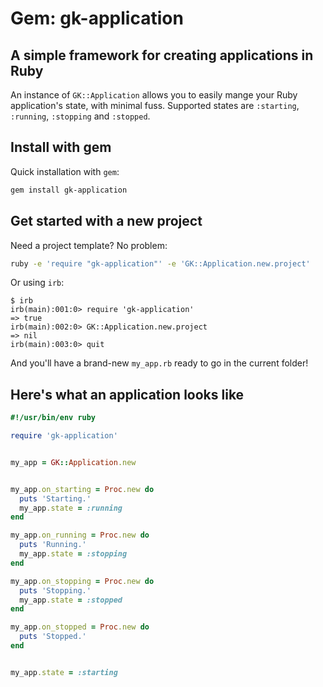 Gem: gk-application
===================

A simple framework for creating applications in Ruby
----------------------------------------------------

An instance of ```GK::Application``` allows you to easily mange your Ruby application's state, with minimal fuss. Supported states are ```:starting```, ```:running```, ```:stopping``` and ```:stopped```.

Install with gem
----------------

Quick installation with ```gem```:

```bash
gem install gk-application
```

Get started with a new project
------------------------------

Need a project template? No problem:

```bash
ruby -e 'require "gk-application"' -e 'GK::Application.new.project'
```

Or using ```irb```:

```
$ irb
irb(main):001:0> require 'gk-application'
=> true
irb(main):002:0> GK::Application.new.project
=> nil
irb(main):003:0> quit
```

And you'll have a brand-new ```my_app.rb``` ready to go in the current folder!

Here's what an application looks like
-------------------------------------

```ruby
#!/usr/bin/env ruby

require 'gk-application'


my_app = GK::Application.new


my_app.on_starting = Proc.new do
  puts 'Starting.'
  my_app.state = :running
end

my_app.on_running = Proc.new do
  puts 'Running.'
  my_app.state = :stopping
end

my_app.on_stopping = Proc.new do
  puts 'Stopping.'
  my_app.state = :stopped
end

my_app.on_stopped = Proc.new do
  puts 'Stopped.'
end


my_app.state = :starting

```
